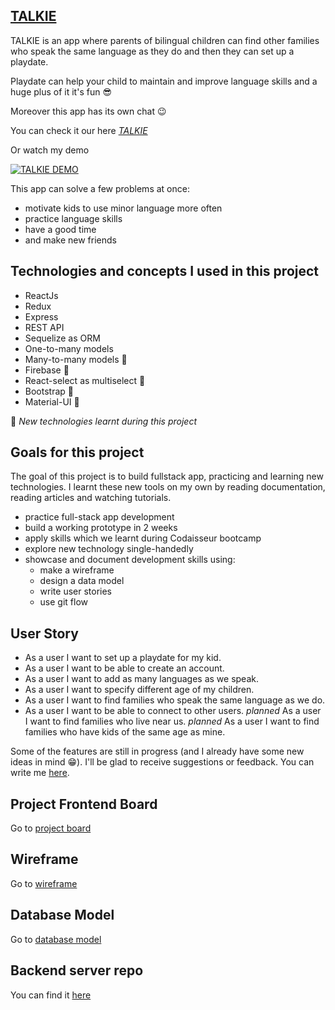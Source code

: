 ## [TALKIE](https://5f92b713a9d3a800083fc88a--practical-goldberg-df7fdd.netlify.app/)

TALKIE is an app where parents of bilingual children can find other families who speak the same language as they do and then they can set up a playdate.

Playdate can help your child to maintain and improve language skills and a huge plus of it it's fun :sunglasses:

Moreover this app has its own chat :wink:

You can check it our here *[TALKIE](https://5f92b713a9d3a800083fc88a--practical-goldberg-df7fdd.netlify.app/)*

Or watch my demo

[![TALKIE DEMO](https://img.youtube.com/vi/Ax6oLBHjlC8/0.jpg)](http://www.youtube.com/watch?v=Ax6oLBHjlC8 "TALKIE DEMO")

This app can solve a few problems at once:
* motivate kids to use minor language more often
* practice language skills
* have a good time
* and make new friends 

## Technologies and concepts I used in this project
* ReactJs 
* Redux
* Express
* REST API
* Sequelize as ORM
* One-to-many models
* Many-to-many models :tulip:
* Firebase :tulip:
* React-select as multiselect :tulip:
* Bootstrap :tulip:
* Material-UI :tulip:

:tulip: *New technologies learnt during this project*

## Goals for this project

The goal of this project is to build fullstack app, practicing and learning new technologies.
I learnt these new tools on my own by reading documentation, reading articles and watching tutorials.

* practice full-stack app development
* build a working prototype in 2 weeks
* apply skills which we learnt during Codaisseur bootcamp
* explore new technology single-handedly
* showcase and document development skills using:
    - make a wireframe
    - design a data model
    - write user stories
    - use git flow
   
## User Story

* As a user I want to set up a playdate for my kid.
* As a user I want to be able to create an account.
* As a user I want to add as many languages as we speak.
* As a user I want to specify different age of my children.
* As a user I want to find families who speak the same language as we do.
* As a user I want to be able to connect to other users.
*planned* As a user I want to find families who live near us.
*planned* As a user I want to find families who have kids of the same age as mine.

Some of the features are still in progress (and I already have some new ideas in mind :grin:).
I'll be glad to receive suggestions or feedback. You can write me [here](https://www.linkedin.com/in/alena-izakson/).

## Project Frontend Board

Go to [project board](https://github.com/AlenaAlyona/talkie-frontend/projects/1)

## Wireframe

Go to [wireframe](https://wireframepro.mockflow.com/view/Mf52aec124d48c35ff474cf773ea262d01602489739108)

## Database Model

Go to [database model](https://dbdiagram.io/d/5f841b9d3a78976d7b774385)
 
## Backend server repo

You can find it [here](https://github.com/AlenaAlyona/talkie_backend)

